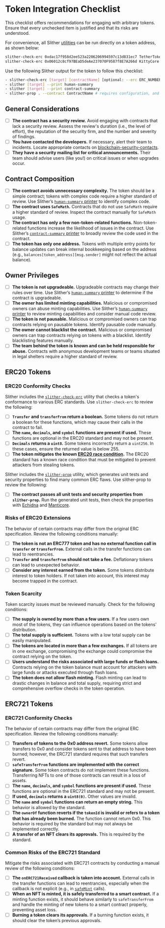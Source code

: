 # Token Integration Checklist

This checklist offers recommendations for engaging with arbitrary tokens. Ensure that every unchecked item is justified and that its risks are understood.

For convenience, all Slither [utilities](https://github.com/crytic/slither#tools) can be run directly on a token address, as shown below:

```bash
slither-check-erc 0xdac17f958d2ee523a2206206994597c13d831ec7 TetherToken --erc erc20
slither-check-erc 0x06012c8cf97BEaD5deAe237070F9587f8E7A266d KittyCore --erc erc721
```

Use the following Slither output for the token to follow this checklist:

```bash
- slither-check-erc [target] [contractName] [optional: --erc ERC_NUMBER]
- slither [target] --print human-summary
- slither [target] --print contract-summary
- slither-prop . --contract ContractName # requires configuration, and use of Echidna and Manticore
```

## General Considerations

- [ ] **The contract has a security review.** Avoid engaging with contracts that lack a security review. Assess the review's duration (i.e., the level of effort), the reputation of the security firm, and the number and severity of findings.
- [ ] **You have contacted the developers.** If necessary, alert their team to incidents. Locate appropriate contacts on [blockchain-security-contacts](https://github.com/crytic/blockchain-security-contacts).
- [ ] **They have a security mailing list for critical announcements.** Their team should advise users (like you!) on critical issues or when upgrades occur.

## Contract Composition

- [ ] **The contract avoids unnecessary complexity.** The token should be a simple contract; tokens with complex code require a higher standard of review. Use Slither’s [`human-summary` printer](https://github.com/crytic/slither/wiki/Printer-documentation#human-summary) to identify complex code.
- [ ] **The contract uses `SafeMath`.** Contracts that do not use `SafeMath` require a higher standard of review. Inspect the contract manually for `SafeMath` usage.
- [ ] **The contract has only a few non-token-related functions.** Non-token-related functions increase the likelihood of issues in the contract. Use Slither’s [`contract-summary` printer](https://github.com/crytic/slither/wiki/Printer-documentation#contract-summary) to broadly review the code used in the contract.
- [ ] **The token has only one address.** Tokens with multiple entry points for balance updates can break internal bookkeeping based on the address (e.g., `balances[token_address][msg.sender]` might not reflect the actual balance).

## Owner Privileges

- [ ] **The token is not upgradeable.** Upgradeable contracts may change their rules over time. Use Slither’s [`human-summary` printer](https://github.com/crytic/slither/wiki/Printer-documentation#contract-summary) to determine if the contract is upgradeable.
- [ ] **The owner has limited minting capabilities.** Malicious or compromised owners can abuse minting capabilities. Use Slither’s [`human-summary` printer](https://github.com/crytic/slither/wiki/Printer-documentation#contract-summary) to review minting capabilities and consider manual code review.
- [ ] **The token is not pausable.** Malicious or compromised owners can trap contracts relying on pausable tokens. Identify pausable code manually.
- [ ] **The owner cannot blacklist the contract.** Malicious or compromised owners can trap contracts relying on tokens with a blacklist. Identify blacklisting features manually.
- [ ] **The team behind the token is known and can be held responsible for abuse.** Contracts with anonymous development teams or teams situated in legal shelters require a higher standard of review.

## ERC20 Tokens

### ERC20 Conformity Checks

Slither includes the [`slither-check-erc`](https://github.com/crytic/slither/wiki/ERC-Conformance) utility that checks a token's conformance to various ERC standards. Use `slither-check-erc` to review the following:

- [ ] **`Transfer` and `transferFrom` return a boolean.** Some tokens do not return a boolean for these functions, which may cause their calls in the contract to fail.
- [ ] **The `name`, `decimals`, and `symbol` functions are present if used.** These functions are optional in the ERC20 standard and may not be present.
- [ ] **`Decimals` returns a `uint8`.** Some tokens incorrectly return a `uint256`. In these cases, ensure the returned value is below 255.
- [ ] **The token mitigates the known [ERC20 race condition](https://github.com/ethereum/EIPs/issues/20#issuecomment-263524729).** The ERC20 standard has a known race condition that must be mitigated to prevent attackers from stealing tokens.

Slither includes the [`slither-prop`](https://github.com/crytic/slither/wiki/Property-generation) utility, which generates unit tests and security properties to find many common ERC flaws. Use slither-prop to review the following:

- [ ] **The contract passes all unit tests and security properties from `slither-prop`.** Run the generated unit tests, then check the properties with [Echidna](https://github.com/crytic/echidna) and [Manticore](https://manticore.readthedocs.io/en/latest/verifier.html).

### Risks of ERC20 Extensions

The behavior of certain contracts may differ from the original ERC specification. Review the following conditions manually:

- [ ] **The token is not an ERC777 token and has no external function call in `transfer` or `transferFrom`.** External calls in the transfer functions can lead to reentrancies.
- [ ] **`Transfer` and `transferFrom` should not take a fee.** Deflationary tokens can lead to unexpected behavior.
- [ ] **Consider any interest earned from the token.** Some tokens distribute interest to token holders. If not taken into account, this interest may become trapped in the contract.

### Token Scarcity

Token scarcity issues must be reviewed manually. Check for the following conditions:

- [ ] **The supply is owned by more than a few users.** If a few users own most of the tokens, they can influence operations based on the tokens' distribution.
- [ ] **The total supply is sufficient.** Tokens with a low total supply can be easily manipulated.
- [ ] **The tokens are located in more than a few exchanges.** If all tokens are in one exchange, compromising the exchange could compromise the contract relying on the token.
- [ ] **Users understand the risks associated with large funds or flash loans.** Contracts relying on the token balance must account for attackers with large funds or attacks executed through flash loans.
- [ ] **The token does not allow flash minting.** Flash minting can lead to drastic changes in balance and total supply, requiring strict and comprehensive overflow checks in the token operation.

## ERC721 Tokens

### ERC721 Conformity Checks

The behavior of certain contracts may differ from the original ERC specification. Review the following conditions manually:

- [ ] **Transfers of tokens to the 0x0 address revert.** Some tokens allow transfers to 0x0 and consider tokens sent to that address to have been burned; however, the ERC721 standard requires that such transfers revert.
- [ ] **`safeTransferFrom` functions are implemented with the correct signature.** Some token contracts do not implement these functions. Transferring NFTs to one of those contracts can result in a loss of assets.
- [ ] **The `name`, `decimals`, and `symbol` functions are present if used.** These functions are optional in the ERC721 standard and may not be present.
- [ ] **If used, `decimals` returns a `uint8(0)`.** Other values are invalid.
- [ ] **The `name` and `symbol` functions can return an empty string.** This behavior is allowed by the standard.
- [ ] **The `ownerOf` function reverts if the `tokenId` is invalid or refers to a token that has already been burned.** The function cannot return 0x0. This behavior is required by the standard but may not always be implemented correctly.
- [ ] **A transfer of an NFT clears its approvals.** This is required by the standard.

### Common Risks of the ERC721 Standard

Mitigate the risks associated with ERC721 contracts by conducting a manual review of the following conditions:

- [ ] **The `onERC721Received` callback is taken into account.** External calls in the transfer functions can lead to reentrancies, especially when the callback is not explicit (e.g., in [`safeMint`](https://www.paradigm.xyz/2021/08/the-dangers-of-surprising-code/) calls).
- [ ] **When an NFT is minted, it is safely transferred to a smart contract.** If a minting function exists, it should behave similarly to `safeTransferFrom` and handle the minting of new tokens to a smart contract properly, preventing asset loss.
- [ ] **Burning a token clears its approvals.** If a burning function exists, it should clear the token’s previous approvals.
